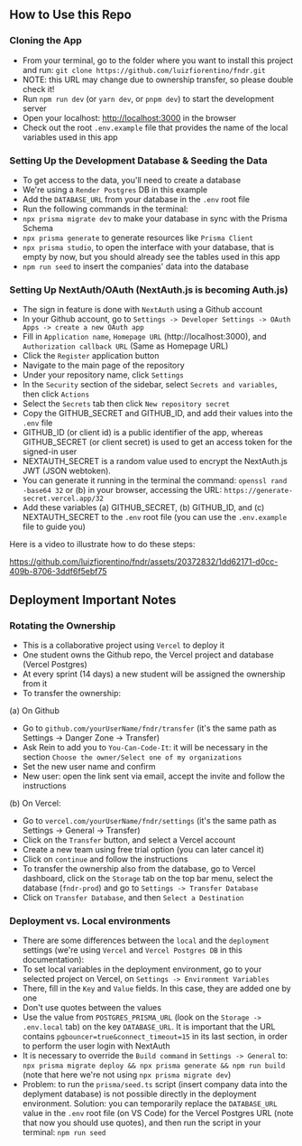 ## How to Use this Repo

### Cloning the App

- From your terminal, go to the folder where you want to install this project and run: `git clone https://github.com/luizfiorentino/fndr.git`
- NOTE: this URL may change due to ownership transfer, so please double check it!
- Run `npm run dev` (or `yarn dev`, or `pnpm dev`) to start the development server
- Open your localhost: [http://localhost:3000](http://localhost:3000) in the browser
- Check out the root `.env.example` file that provides the name of the local variables used in this app

### Setting Up the Development Database & Seeding the Data

- To get access to the data, you'll need to create a database
- We're using a `Render Postgres` DB in this example
- Add the `DATABASE_URL` from your database in the `.env` root file
- Run the following commands in the terminal:
- `npx prisma migrate dev` to make your database in sync with the Prisma Schema
- `npx prisma generate` to generate resources like `Prisma Client`
- `npx prisma studio`, to open the interface with your database, that is empty by now, but you should already see the tables used in this app
- `npm run seed` to insert the companies' data into the database

### Setting Up NextAuth/OAuth (NextAuth.js is becoming Auth.js)

- The sign in feature is done with `NextAuth` using a Github account
- In your Github account, go to `Settings -> Developer Settings -> OAuth Apps -> create a new OAuth app`
- Fill in `Application name`, `Homepage URL` (http://localhost:3000), and `Authorization callback URL` (Same as Homepage URL)
- Click the `Register` application button
- Navigate to the main page of the repository
- Under your repository name, click `Settings`
- In the `Security` section of the sidebar, select `Secrets and variables`, then click `Actions`
- Select the `Secrets` tab then click `New repository secret`
- Copy the GITHUB_SECRET and GITHUB_ID, and add their values into the `.env` file
- GITHUB_ID (or client id) is a public identifier of the app, whereas GITHUB_SECRET (or client secret) is used to get an access token for the signed-in user
- NEXTAUTH_SECRET is a random value used to encrypt the NextAuth.js JWT (JSON webtoken).
- You can generate it running in the terminal the command: `openssl rand -base64 32` or (b) in your browser, accessing the URL: `https://generate-secret.vercel.app/32`
- Add these variables (a) GITHUB_SECRET, (b) GITHUB_ID, and (c) NEXTAUTH_SECRET to the `.env` root file (you can use the `.env.example` file to guide you)

Here is a video to illustrate how to do these steps:

https://github.com/luizfiorentino/fndr/assets/20372832/1dd62171-d0cc-409b-8706-3ddf6f5ebf75

## Deployment Important Notes

### Rotating the Ownership

- This is a collaborative project using `Vercel` to deploy it
- One student owns the Github repo, the Vercel project and database (Vercel Postgres)
- At every sprint (14 days) a new student will be assigned the ownership from it
- To transfer the ownership:

(a) On Github

- Go to `github.com/yourUserName/fndr/transfer` (it's the same path as Settings -> Danger Zone -> Transfer)
- Ask Rein to add you to `You-Can-Code-It`: it will be necessary in the section `Choose the owner/Select one of my organizations`
- Set the new user name and confirm
- New user: open the link sent via email, accept the invite and follow the instructions

(b) On Vercel:

- Go to `vercel.com/yourUserName/fndr/settings` (it's the same path as Settings -> General -> Transfer)
- Click on the `Transfer` button, and select a Vercel account
- Create a new team using free trial option (you can later cancel it)
- Click on `continue` and follow the instructions
- To transfer the ownership also from the database, go to Vercel dashboard, click on the `Storage` tab on the top bar menu, select the database (`fndr-prod`) and go to `Settings -> Transfer Database`
- Click on `Transfer Database`, and then `Select a Destination`

### Deployment vs. Local environments

- There are some differences between the `local` and the `deployment` settings (we're using `Vercel` and `Vercel Postgres DB` in this documentation):
- To set local variables in the deployment environment, go to your selected project on Vercel, on `Settings -> Environment Variables`
- There, fill in the `Key` and `Value` fields. In this case, they are added one by one
- Don't use quotes between the values
- Use the value from `POSTGRES_PRISMA_URL` (look on the `Storage -> .env.local` tab) on the key `DATABASE_URL`. It is important that the URL contains `pgbouncer=true&connect_timeout=15` in its last section, in order to perform the user login with NextAuth
- It is necessary to override the `Build command` in `Settings -> General` to: `npx prisma migrate deploy && npx prisma generate && npm run build` (note that here we're not using `npx prisma migrate dev`)
- Problem: to run the `prisma/seed.ts` script (insert company data into the deplyment database) is not possible directly in the deployment environment. Solution: you can temporarily replace the `DATABASE_URL` value in the `.env` root file (on VS Code) for the Vercel Postgres URL (note that now you should use quotes), and then run the script in your terminal: `npm run seed`